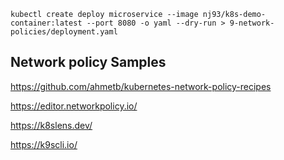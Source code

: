 ```
kubectl create deploy microservice --image nj93/k8s-demo-container:latest --port 8080 -o yaml --dry-run > 9-network-policies/deployment.yaml
```

## Network policy Samples

https://github.com/ahmetb/kubernetes-network-policy-recipes

https://editor.networkpolicy.io/

https://k8slens.dev/

https://k9scli.io/
